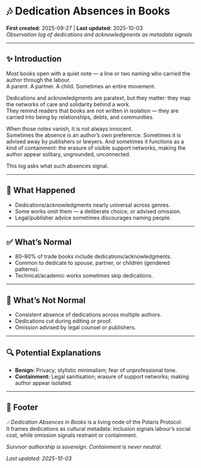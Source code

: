 # 🎶 Dedication Absences in Books  
**First created:** 2025-09-27 | **Last updated:** 2025-10-03  
*Observation log of dedications and acknowledgments as metadata signals*  

---

## ✨ Introduction  
Most books open with a quiet note — a line or two naming who carried the author through the labour.  
A parent. A partner. A child. Sometimes an entire movement.  

Dedications and acknowledgments are paratext, but they matter: they map the networks of care and solidarity behind a work.  
They remind readers that books are not written in isolation — they are carried into being by relationships, debts, and communities.  

When those notes vanish, it is not always innocent.  
Sometimes the absence is an author’s own preference. Sometimes it is advised away by publishers or lawyers. And sometimes it functions as a kind of containment: the erasure of visible support networks, making the author appear solitary, ungrounded, unconnected.  

This log asks what such absences signal.  

---

## 📄 What Happened  
- Dedications/acknowledgments nearly universal across genres.  
- Some works omit them — a deliberate choice, or advised omission.  
- Legal/publisher advice sometimes discourages naming people.  

---

## ✅ What’s Normal  
- 80–90% of trade books include dedications/acknowledgments.  
- Common to dedicate to spouse, partner, or children (gendered patterns).  
- Technical/academic works sometimes skip dedications.  

---

## 🚩 What’s Not Normal  
- Consistent absence of dedications across multiple authors.  
- Dedications cut during editing or proof.  
- Omission advised by legal counsel or publishers.  

---

## 🔍 Potential Explanations  
- **Benign:** Privacy; stylistic minimalism; fear of unprofessional tone.  
- **Containment:** Legal sanitisation; erasure of support networks; making author appear isolated.  

---

## 🏮 Footer  
*🎶 Dedication Absences in Books* is a living node of the Polaris Protocol.  
It frames dedications as cultural metadata: inclusion signals labour’s social cost, while omission signals restraint or containment.  

*Survivor authorship is sovereign. Containment is never neutral.*  

_Last updated: 2025-10-03_  
